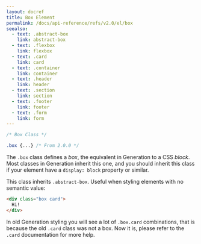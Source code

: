```yaml
---
layout: docref
title: Box Element
permalink: /docs/api-reference/refs/v2.0/el/box
seealso:
  - text: .abstract-box
    link: abstract-box
  - text: .flexbox
    link: flexbox
  - text: .card
    link: card
  - text: .container
    link: container
  - text: .header
    link: header
  - text: .section
    link: section
  - text: .footer
    link: footer
  - text: .form
    link: form
---
```


```scss
/* Box Class */

.box {...} /* From 2.0.0 */
```

The `.box` class defines a *box*, the equivalent in Generation to a CSS
*block*. Most classes in Generation inherit this one, and you should inherit
this class if your element have a `display: block` property or similar.

This class inherits `.abstract-box`. Useful when styling elements with no
semantic value:

```html
<div class="box card">
  Hi!
</div>
```

In old Generation styling you will see a lot of `.box.card` combinations, that
is because the old `.card` class was not a box. Now it is, please refer to the
`.card` documentation for more help.
